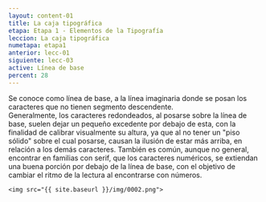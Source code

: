 ```yaml
---
layout: content-01
title: La caja tipográfica
etapa: Etapa 1 - Elementos de la Tipografía
leccion: La caja tipográfica
numetapa: etapa1
anterior: lecc-01
siguiente: lecc-03
active: Línea de base
percent: 28
---
```


<div class="col-md-4 extracto">
	Se conoce como línea de base, a la línea imaginaria donde se posan los caracteres que no tienen segmento descendente.
</div>

<div class="col-md-8">
	Generalmente, los caracteres redondeados, al posarse sobre la línea de base, suelen dejar un pequeño excedente por debajo de esta, con la finalidad de calibrar visualmente su altura, ya que al no tener un "piso sólido" sobre el cual posarse, causan la ilusión de estar más arriba, en relación a los demás caracteres.
	También es común, aunque no general, encontrar en familias con serif, que los caracteres numéricos, se extiendan una buena porción por debajo de la línea de base, con el objetivo de cambiar el ritmo de la lectura al encontrarse con números.

	<img src="{{ site.baseurl }}/img/0002.png">
</div>